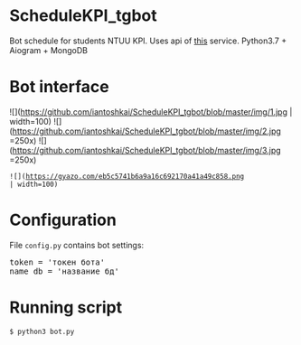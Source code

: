 # ScheduleKPI_tgbot
Bot schedule for students NTUU KPI.
Uses api of [this](https://rozklad.org.ua) service.
Python3.7 + Aiogram + MongoDB
# Bot interface
![](https://github.com/iantoshkai/ScheduleKPI_tgbot/blob/master/img/1.jpg | width=100) 
![](https://github.com/iantoshkai/ScheduleKPI_tgbot/blob/master/img/2.jpg =250x) 
![](https://github.com/iantoshkai/ScheduleKPI_tgbot/blob/master/img/3.jpg =250x) 

<code>![](https://gyazo.com/eb5c5741b6a9a16c692170a41a49c858.png | width=100)</code>
# Configuration
File <code>config.py</code> contains bot settings:
<pre>token = 'токен бота'
name_db = 'название бд'</pre>
# Running script
<code>$ python3 bot.py</code>

